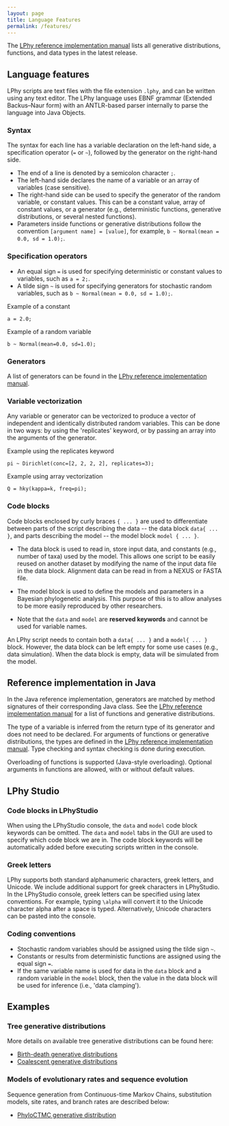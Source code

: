 ```yaml
---
layout: page
title: Language Features
permalink: /features/
---
```


The [LPhy reference implementation manual](https://github.com/LinguaPhylo/linguaPhylo/blob/master/lphy/doc/index.md)
lists all generative distributions, functions, and data types in the latest release.


## Language features

LPhy scripts are text files with the file extension `.lphy`, and can be written using any text editor. 
The LPhy language uses EBNF grammar (Extended Backus–Naur form) with an ANTLR-based parser internally to parse the language into Java Objects. 

### Syntax

The syntax for each line has a variable declaration on the left-hand side, a specification operator (`=` or `~`), followed by the generator on the right-hand side. 

* The end of a line is denoted by a semicolon character `;`. 
* The left-hand side declares the name of a variable or an array of variables (case sensitive). 
* The right-hand side can be used to specify the generator of the random variable, or constant values. 
This can be a constant value, array of constant values, or a generator (e.g., deterministic functions, generative distributions, or several nested functions). 
* Parameters inside functions or generative distributions follow the convention `[argument name] = [value]`, for example, `b ~ Normal(mean = 0.0, sd = 1.0);`. 

### Specification operators

* An equal sign `=` is used for specifying deterministic or constant values to variables, such as `a = 2;`. 
* A tilde sign `~` is used for specifying generators for stochastic random variables, such as `b ~ Normal(mean = 0.0, sd = 1.0);`. 

Example of a constant
```
a = 2.0;
```

Example of a random variable
```
b ~ Normal(mean=0.0, sd=1.0);
```

### Generators

A list of generators can be found in the [LPhy reference implementation manual](https://github.com/LinguaPhylo/linguaPhylo/blob/master/lphy/doc/index.md).

### Variable vectorization
Any variable or generator can be vectorized to produce a vector of independent and identically distributed random variables. This can be done in two ways: by using the 'replicates' keyword, or by passing an array into the arguments of the generator. 

Example using the replicates keyword
```
pi ~ Dirichlet(conc=[2, 2, 2, 2], replicates=3);
```

Example using array vectorization
```
Q = hky(kappa=k, freq=pi);
```

### Code blocks

Code blocks enclosed by curly braces `{ ... }` are used to differentiate between parts of the script describing the data -- the data block `data{ ... }`, and parts describing the model -- the model block `model { ... }`. 

* The data block is used to read in, store input data, and constants (e.g., number of taxa) used by the model. 
This allows one script to be easily reused on another dataset by modifying the name of the input data file in the data block. 
Alignment data can be read in from a NEXUS or FASTA file. 

* The model block is used to define the models and parameters in a Bayesian phylogenetic analysis. 
This purpose of this is to allow analyses to be more easily reproduced by other researchers. 

* Note that the `data` and `model` are **reserved keywords** and cannot be used for variable names.

An LPhy script needs to contain both a `data{ ... }` and a `model{ ... }` block. However, the data block can be left empty for some use cases (e.g., data simulation). 
When the data block is empty, data will be simulated from the model. 

## Reference implementation in Java

In the Java reference implementation, generators are matched by method signatures of their corresponding Java class. See the [LPhy reference implementation manual](https://github.com/LinguaPhylo/linguaPhylo/blob/master/lphy/doc/index.md) for a list of functions and generative distributions. 

The type of a variable is inferred from the return type of its generator and does not need to be declared. 
For arguments of functions or generative distributions, the types are defined in the [LPhy reference implementation manual](https://github.com/LinguaPhylo/linguaPhylo/blob/master/lphy/doc/index.md). 
Type checking and syntax checking is done during execution. 

Overloading of functions is supported (Java-style overloading). Optional arguments in functions are allowed, with or without default values. 

## LPhy Studio

### Code blocks in LPhyStudio

When using the LPhyStudio console, the `data` and `model` code block keywords can be omitted. 
The `data` and `model` tabs in the GUI are used to specify which code block we are in.
The code block keywords will be automatically added before executing scripts written in the console. 

### Greek letters

LPhy supports both standard alphanumeric characters, greek letters, and Unicode. 
We include additional support for greek characters in LPhyStudio. 
In the LPhyStudio console, greek letters can be specified using latex conventions. 
For example, typing `\alpha` will convert it to the Unicode character alpha after a space is typed. 
Alternatively, Unicode characters can be pasted into the console. 

### Coding conventions

* Stochastic random variables should be assigned using the tilde sign `~`.
* Constants or results from deterministic functions are assigned using the equal sign `=`.
* If the same variable name is used for data in the `data` block 
and a random variable in the `model` block, then the value in the data block will be used for inference (i.e., 'data clamping').


## Examples

### Tree generative distributions

More details on available tree generative distributions can be found here: 

* [Birth-death generative distributions](https://github.com/LinguaPhylo/linguaPhylo/blob/master/lphy/doc/lphy/evolution/birthdeath.md)
* [Coalescent generative distributions](https://github.com/LinguaPhylo/linguaPhylo/blob/master/lphy/doc/lphy/evolution/coalescent.md)

### Models of evolutionary rates and sequence evolution

Sequence generation from Continuous-time Markov Chains, substitution models, site rates, and branch rates are described below:

* [PhyloCTMC generative distribution](https://github.com/LinguaPhylo/linguaPhylo/blob/master/lphy/doc/lphy/evolution/likelihood.md)
